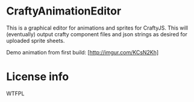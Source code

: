 # CraftyAnimationEditor
This is a graphical editor for animations and sprites for CraftyJS. This will (eventually) output crafty component files and json strings as desired for uploaded sprite sheets.


Demo animation from first build:
[http://imgur.com/KCsN2Kh]

# License info

WTFPL
